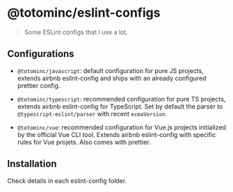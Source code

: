 # @totominc/eslint-configs

> Some ESLint configs that I use a lot.

## Configurations

- `@totominc/javascript`: default configuration for pure JS projects, extends airbnb eslint-config and ships with an already configured prettier config.

- `@totominc/typescript`: recommended configuration for pure TS projects, extends airbnb eslint-config for TypeScript. Set by default the parser to `@typescript-eslint/parser` with recent `ecmaVersion`.

- `@totominc/vue`: recommended configuration for Vue.js projects initialized by the official Vue CLI tool. Extends airbnb eslint-config with specific rules for Vue projets. Also comes with prettier.

## Installation

Check details in each eslint-config folder.
